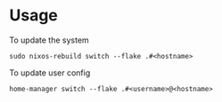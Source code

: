 # Usage

To update the system
```
sudo nixos-rebuild switch --flake .#<hostname>
```

To update user config
```
home-manager switch --flake .#<username>@<hostname>
```
